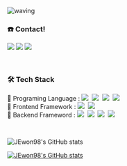 ![waving](https://capsule-render.vercel.app/api?type=waving&height=250&text=Jewon%20Rho&fontAlignY=40&color=gradient)


<h3 align="left"> ☎️ Contact!</h3>
<p align="left">
  <a href="https://velog.io/@jw4185" target="_blank"><img src="https://img.shields.io/badge/BLOG-20C997?style=for-the-badge&logo=Velog&logoColor=white"/></a>
  <a href="mailto:rhojewon@gmail.com" target="_blank"><img src="https://img.shields.io/badge/rhojewon@gmail.com-EA4335?style=for-the-badge&logo=Gmail&logoColor=white"/></a>
  <a href="https://www.instagram.com/jewon__n/
" target="_blank"><img src="https://img.shields.io/badge/jewon-E4405F?style=for-the-badge&logo=Instagram&logoColor=white"/></a>
</p>
<br>

<h3 align="left">🛠 Tech Stack</h3>
<p align="left">
  <text>📌 Programing Language : </text>
  <img src="https://img.shields.io/badge/Python-3766AB?style=flat-square&logo=Python&logoColor=white"/></a>&nbsp 
  <img src="https://img.shields.io/badge/Java-007396?style=flat-square&logo=Java&logoColor=white"/></a>&nbsp 
  <img src="https://img.shields.io/badge/C++-00599C?style=flat-square&logo=C%2B%2B&logoColor=white"/></a>&nbsp 
  <img src="https://img.shields.io/badge/C-A8B9CC?style=flat-square&logo=C&logoColor=white"/></a>&nbsp
  <br>
  <text>📌 Frontend Framework  : </text>
  <img src="https://img.shields.io/badge/Vue.js-4FC08D?style=flat-square&logo=Vue.js&logoColor=white"/></a>&nbsp 
  <img src="https://img.shields.io/badge/React-61DAFB?style=flat-square&logo=React&logoColor=white"/></a>&nbsp 
  <br>
  <text>📌 Backend Frameword   : </text>
  <img src="https://img.shields.io/badge/SpringBoot-6DB33F?style=flat-square&logo=Spring&logoColor=white"/></a>&nbsp 
  <img src="https://img.shields.io/badge/Django-092E20?style=flat-square&logo=Django&logoColor=white"/></a>&nbsp 
  <img src="https://img.shields.io/badge/Mysql-E6B91E?style=flat-square&logo=MySql&logoColor=white"/></a>&nbsp 
  <img src="https://img.shields.io/badge/Docker-2496ED?style=flat-square&logo=Docker&logoColor=white"/></a>&nbsp 
</p>
<br>

![JEwon98's GitHub stats](https://github-readme-stats.vercel.app/api/?username=JEwon98&show_icons=true&theme=radical)

[![JEwon98's GitHub stats](https://github-readme-stats.vercel.app/api/top-langs/?username=JEwon98&show_icons=true&layout=compact&theme=radical)](https://github.com/JEwon98)

<!--
**JEwon98/JEwon98** is a ✨ _special_ ✨ repository because its `README.md` (this file) appears on your GitHub profile.
### Hi there 👋

Here are some ideas to get you started:

- 🔭 I’m currently working on ...
- 🌱 I’m currently learning ...
- 👯 I’m looking to collaborate on ...
- 🤔 I’m looking for help with ...
- 💬 Ask me about ...
- 📫 How to reach me: ...
- 😄 Pronouns: ...
- ⚡ Fun fact: ...
-->
